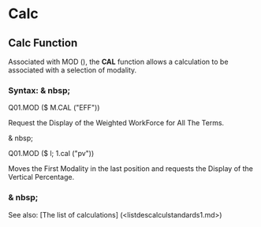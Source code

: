 # Calc

## Calc Function

Associated with MOD (), the **CAL** function allows a calculation to be associated with a selection of modality.

### Syntax: & nbsp;

Q01.MOD ($ M.CAL ("EFF"))

Request the Display of the Weighted WorkForce for All The Terms.

& nbsp;

Q01.MOD ($ l; 1.cal ("pv"))

Moves the First Modality in the last position and requests the Display of the Vertical Percentage.

### & nbsp;

See also: [The list of calculations] (<listdescalculstandards1.md>)